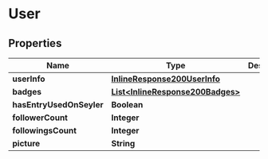 
# User

## Properties
Name | Type | Description | Notes
------------ | ------------- | ------------- | -------------
**userInfo** | [**InlineResponse200UserInfo**](InlineResponse200UserInfo.md) |  |  [optional]
**badges** | [**List&lt;InlineResponse200Badges&gt;**](InlineResponse200Badges.md) |  |  [optional]
**hasEntryUsedOnSeyler** | **Boolean** |  |  [optional]
**followerCount** | **Integer** |  |  [optional]
**followingsCount** | **Integer** |  |  [optional]
**picture** | **String** |  |  [optional]



